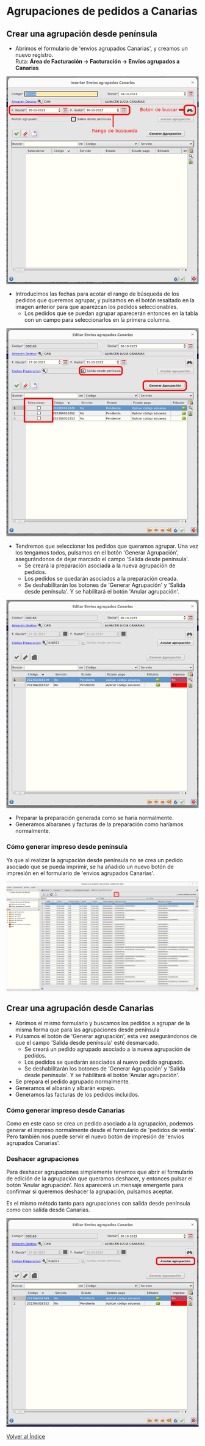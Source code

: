 # Agrupaciones de pedidos a Canarias

## Crear una agrupación desde península

- Abrimos el formulario de 'envios agrupados Canarias', y creamos un nuevo registro.  
  Ruta: **Área de Facturación -> Facturación -> Envíos agrupados a Canarias**

![Formulario envios agrupados Canarias - Modo buscar](./img/modobuscar.png)

- Introducimos las fechas para acotar el rango de búsqueda de los pedidos que queremos agrupar, y pulsamos en el botón resaltado en la imagen anterior para que aparezcan los pedidos seleccionables.
  - Los pedidos que se puedan agrupar aparecerán entonces en la tabla con un campo para seleccionarlos en la primera columna.

![Formulario envios agrupados Canarias - Seleccion](./img/seleccion.png)

- Tendremos que seleccionar los pedidos que queramos agrupar. Una vez los tengamos todos, pulsamos en el botón 'Generar Agrupación', asegurándonos de dejar marcado el campo 'Salida desde península'.
  - Se creará la preparación asociada a la nueva agrupación de pedidos.
  - Los pedidos se quedarán asociados a la preparación creada.
  - Se deshabilitarán los botones de 'Generar Agrupación' y 'Salida desde península'. Y se habilitará el botón 'Anular agrupación'.

![Formulario envios agrupados Canarias - Modo hecho](./img/modohecho.png)

- Preparar la preparación generada como se haría normalmente.
- Generamos albaranes y facturas de la preparación como haríamos normalmente.

### Cómo generar impreso desde península

Ya que al realizar la agrupación desde península no se crea un pedido asociado que se pueda imprimir, se ha añadido un nuevo botón de impresión en el formulario de 'envios agrupados Canarias'.

![Botón de imprimir - envios agrupados Canarias](./img/botonimprimir.png)

## Crear una agrupación desde Canarias

- Abrimos el mismo formulario y buscamos los pedidos a agrupar de la misma forma que para las agrupaciones desde península
- Pulsamos el botón de 'Generar agrupación', esta vez asegurándonos de que el campo 'Salida desde península' esté desmarcado.
  - Se creará un pedido agrupado asociado a la nueva agrupación de pedidos.
  - Los pedidos se quedarán asociados al nuevo pedido agrupado.
  - Se deshabilitarán los botones de 'Generar Agrupación' y 'Salida desde península'. Y se habilitará el botón 'Anular agrupación'.
- Se prepara el pedido agrupado normalmente.
- Generamos el albarán y albarán espejo.
- Generamos las facturas de los pedidos incluidos.

### Cómo generar impreso desde Canarias

Como en este caso se crea un pedido asociado a la agrupación, podemos generar el impreso normalmente desde el formulario de 'pedidos de venta'. Pero también nos puede servir el nuevo botón de impresión de 'envios agrupados Canarias'.

### Deshacer agrupaciones

Para deshacer agrupaciones simplemente tenemos que abrir el formulario de edición de la agrupación que queramos deshacer, y entonces pulsar el botón 'Anular agrupación'. Nos aparecerá un mensaje emergente para confirmar si queremos deshacer la agrupación, pulsamos aceptar.

Es el mismo método tanto para agrupaciones con salida desde península como con salida desde Canarias.

![Botón anular agrupación](./img/botonDeshacer.png)

[Volver al Índice](../../../index.md)
